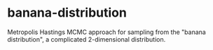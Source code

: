 # banana-distribution
Metropolis Hastings MCMC approach for sampling from the "banana distribution", a complicated 2-dimensional distribution.
